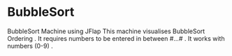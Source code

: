 # BubbleSort
BubbleSort Machine using JFlap
This machine visualises BubbleSort Ordering . It requires numbers to be entered in between #...# . 
It works with numbers (0-9) .
